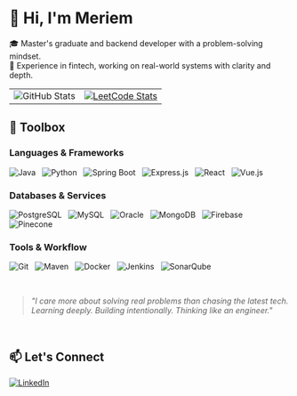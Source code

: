 # 👋 Hi, I'm Meriem

🎓 Master's graduate and backend developer with a problem-solving mindset.  
💼 Experience in fintech, working on real-world systems with clarity and depth.  

<table>
  <tr>
    <td><img src="https://github-readme-stats.vercel.app/api?username=baziz-meriem&show_icons=true&theme=dark" alt="GitHub Stats" /></td>
    <td><a href="https://leetcode.com/u/Mary8b/"><img src="https://leetcode-stats.vercel.app/api?username=Mary8b&theme=dark" alt="LeetCode Stats" /></a></td>
  </tr>
</table>

## 🧰 Toolbox

### Languages & Frameworks  
![Java](https://img.shields.io/badge/Java-007396?style=flat&logo=java&logoColor=white) &nbsp; ![Python](https://img.shields.io/badge/Python-3776AB?style=flat&logo=python&logoColor=white) &nbsp; ![Spring Boot](https://img.shields.io/badge/Spring_Boot-6DB33F?style=flat&logo=spring&logoColor=white) &nbsp; ![Express.js](https://img.shields.io/badge/Express.js-000000?style=flat&logo=express&logoColor=white) &nbsp; ![React](https://img.shields.io/badge/React-61DAFB?style=flat&logo=react&logoColor=black) &nbsp; ![Vue.js](https://img.shields.io/badge/Vue.js-35495E?style=flat&logo=vue.js&logoColor=4FC08D)

### Databases & Services  
![PostgreSQL](https://img.shields.io/badge/PostgreSQL-4169E1?style=flat&logo=postgresql&logoColor=white) &nbsp; ![MySQL](https://img.shields.io/badge/MySQL-4479A1?style=flat&logo=mysql&logoColor=white) &nbsp; ![Oracle](https://img.shields.io/badge/Oracle-F80000?style=flat&logo=oracle&logoColor=white) &nbsp; ![MongoDB](https://img.shields.io/badge/MongoDB-47A248?style=flat&logo=mongodb&logoColor=white) &nbsp; ![Firebase](https://img.shields.io/badge/Firebase-FFCA28?style=flat&logo=firebase&logoColor=black) &nbsp; ![Pinecone](https://img.shields.io/badge/Pinecone-00BFFF?style=flat)

### Tools & Workflow  
![Git](https://img.shields.io/badge/Git-F05032?style=flat&logo=git&logoColor=white) &nbsp; ![Maven](https://img.shields.io/badge/Maven-C71A36?style=flat&logo=apachemaven&logoColor=white) &nbsp; ![Docker](https://img.shields.io/badge/Docker-2496ED?style=flat&logo=docker&logoColor=white) &nbsp; ![Jenkins](https://img.shields.io/badge/Jenkins-D24939?style=flat&logo=jenkins&logoColor=white) &nbsp; ![SonarQube](https://img.shields.io/badge/SonarQube-4E9BCD?style=flat&logo=sonarqube&logoColor=white)

<br />

> _"I care more about solving real problems than chasing the latest tech._  
> _Learning deeply. Building intentionally. Thinking like an engineer."_

<br />

## 📫 Let's Connect  
[![LinkedIn](https://img.shields.io/badge/-LinkedIn-0A66C2?style=flat&logo=linkedin&logoColor=white)](https://www.linkedin.com/in/meriem-b-54b425337/)
